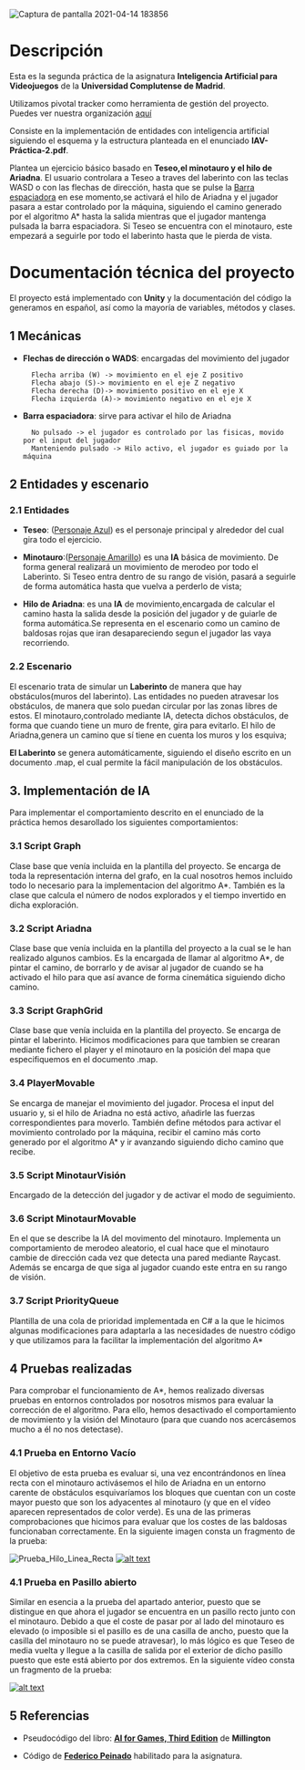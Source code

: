 ![Captura de pantalla 2021-04-14 183856](https://user-images.githubusercontent.com/48771457/114747294-f9deba00-9d50-11eb-8b26-2bfd2f9f0632.png)
# Descripción
Esta es la segunda práctica de la asignatura **Inteligencia Artificial para Videojuegos** de la **Universidad Complutense de Madrid**. 

Utilizamos pivotal tracker como herramienta de gestión del proyecto. Puedes ver nuestra organización [aquí](https://www.pivotaltracker.com/n/projects/2490634)

Consiste en la implementación de entidades con inteligencia artificial siguiendo el esquema y la estructura planteada en el enunciado **IAV-Práctica-2.pdf**.

Plantea un ejercicio básico basado en **Teseo,el minotauro y el hilo de Ariadna**. El usuario controlara a Teseo a traves del laberinto con las teclas WASD o con las flechas de dirección, hasta que se pulse la <u>Barra espaciadora</u> en ese momento,se activará el hilo de Ariadna y el jugador pasara a estar controlado por la máquina, siguiendo el camino generado por el algoritmo A* hasta la salida mientras que el jugador mantenga pulsada la barra espaciadora.
Si Teseo se encuentra con el minotauro, este empezará a seguirle por todo el laberinto hasta que le pierda de vista.

# Documentación técnica del proyecto

El proyecto está implementado con **Unity** y la documentación del código la generamos en español, así como la mayoría de variables, métodos y clases.

## 1 Mecánicas
- **Flechas de dirección o WADS**: encargadas del movimiento del jugador

        Flecha arriba (W) -> movimiento en el eje Z positivo
        Flecha abajo (S)-> movimiento en el eje Z negativo
        Flecha derecha (D)-> movimiento positivo en el eje X
        Flecha izquierda (A)-> movimiento negativo en el eje X

- **Barra espaciadora**: sirve para activar el hilo de Ariadna

        No pulsado -> el jugador es controlado por las fisicas, movido por el input del jugador
        Manteniendo pulsado -> Hilo activo, el jugador es guiado por la máquina

## 2 Entidades y escenario

### 2.1 Entidades
- **Teseo**: (<u>Personaje Azul</u>) es el personaje principal y alrededor del cual gira todo el ejercicio. 

- **Minotauro**:(<u>Personaje Amarillo</u>) es una **IA** básica de movimiento. De forma general realizará un movimiento de merodeo por todo el Laberinto. Si Teseo entra dentro de su rango de visión, pasará a seguirle de forma automática hasta que vuelva a perderlo de vista; 

- **Hilo de Ariadna**: es una **IA** de movimiento,encargada de calcular el camino hasta la salida desde la posición del jugador y de guiarle de forma automática.Se representa en el escenario como un camino de baldosas rojas que iran desapareciendo segun el jugador las vaya recorriendo.


### 2.2 Escenario

El escenario trata de simular un **Laberinto** de manera que hay obstáculos(muros del laberinto). Las entidades no pueden atravesar los obstáculos, de manera que solo puedan circular por las zonas libres de estos. El minotauro,controlado mediante IA, detecta dichos obstáculos, de forma que cuando tiene un muro de frente, gira para evitarlo.
El hilo de Ariadna,genera un camino que sí tiene en cuenta los muros y los esquiva;

**El Laberinto** se genera automáticamente, siguiendo el diseño escrito en un documento .map, el cual permite la fácil manipulación de los obstáculos.

## 3. Implementación de **IA**

Para implementar el comportamiento descrito en el enunciado de la práctica hemos desarollado los siguientes comportamientos:

### 3.1 Script Graph
Clase base que venía incluida en la plantilla del proyecto. Se encarga de toda la representación interna del grafo, en la cual nosotros hemos incluido todo lo necesario para la implementacion del algoritmo A*. También es la clase que calcula el número de nodos explorados y el tiempo invertido en dicha exploración.

### 3.2 Script Ariadna
Clase base que venía incluida en la plantilla del proyecto a la cual se le han realizado algunos cambios. Es la encargada de llamar al algoritmo A*, de pintar el camino, de borrarlo y de avisar al jugador de cuando se ha activado el hilo para que así avance de forma cinemática siguiendo dicho camino.


### 3.3 Script GraphGrid
Clase base que venía incluida en la plantilla del proyecto. Se encarga de pintar el laberinto. Hicimos modificaciones para que tambien se crearan mediante fichero el player y el minotauro en la posición del mapa que especifiquemos en el documento .map. 

### 3.4 PlayerMovable
Se encarga de manejar el movimiento del jugador. Procesa el input del usuario y, si el hilo de Ariadna no está activo, añadirle las fuerzas correspondientes para moverlo. También define métodos para activar el movimiento controlado por la máquina, recibir el camino más corto generado por el algoritmo A* y ir avanzando siguiendo dicho camino que recibe.

### 3.5 Script MinotaurVisión
Encargado de la detección del jugador y de activar el modo de seguimiento.

### 3.6 Script MinotaurMovable
En el que se describe la IA del movimento del minotauro. Implementa un comportamiento de merodeo aleatorio, el cual hace que el minotauro cambie de dirección cada vez que detecta una pared mediante Raycast. Además se encarga de que siga al jugador cuando este entra en su rango de visión.

### 3.7 Script PriorityQueue
Plantilla de una cola de prioridad implementada en C# a la que le hicimos algunas modificaciones para adaptarla a las necesidades de nuestro código y que utilizamos para la facilitar la implementación del algoritmo A*

## 4 Pruebas realizadas

Para comprobar el funcionamiento de A*, hemos realizado diversas pruebas en entornos controlados por nosotros mismos para evaluar la corrección de el algoritmo. Para ello, hemos desactivado el comportamiento de movimiento y la visión del Minotauro (para que cuando nos acercásemos mucho a él no nos detectase).

### 4.1 Prueba en Entorno Vacío

El objetivo de esta prueba es evaluar si, una vez encontrándonos en línea recta con el minotauro activásemos el hilo de Ariadna en un entorno carente de obstáculos esquivaríamos los bloques que cuentan con un coste mayor puesto que son los adyacentes al minotauro (y que en el vídeo aparecen representados de color verde). Es una de las primeras comprobaciones que hicimos para evaluar que los costes de las baldosas funcionaban correctamente. En la siguiente imagen consta un fragmento de la prueba:

![Prueba_Hilo_Linea_Recta](https://user-images.githubusercontent.com/48771457/114747354-095e0300-9d51-11eb-9c9f-7407c3ac63ee.png)
[![alt text](http://img.youtube.com/vi/QxFtuxsBPC8/0.jpg)](https://www.youtube.com/watch?v=QxFtuxsBPC8&ab_channel=IA_UCM_Tester "Prueba: Hilo de Ariadna sin obstáculos")

### 4.1 Prueba en Pasillo abierto

Similar en esencia a la prueba del apartado anterior, puesto que se distingue en que ahora el jugador se encuentra en un pasillo recto junto con el minotauro. Debido a que el coste de pasar por al lado del minotauro es elevado (o imposible si el pasillo es de una casilla de ancho, puesto que la casilla del minotauro no se puede atravesar), lo más lógico es que Teseo de media vuelta y llegue a la casilla de salida por el exterior de dicho pasillo puesto que este está abierto por dos extremos. En la siguiente vídeo consta un fragmento de la prueba:

[![alt text](http://img.youtube.com/vi/XORXvt9_bjg/0.jpg)](https://youtu.be/XORXvt9_bjg "Prueba: Pasillo abierto")

## 5 Referencias
- Pseudocódigo del libro: [**AI for Games, Third Edition**](https://ebookcentral.proquest.com/lib/universidadcomplutense-ebooks/detail.action?docID=5735527) de **Millington**

- Código de [**Federico Peinado**](https://github.com/federicopeinado) habilitado para la asignatura.
